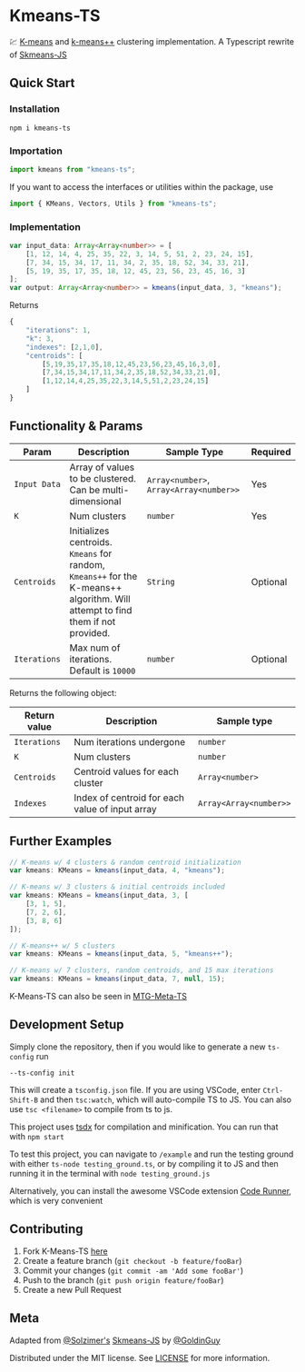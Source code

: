 # Kmeans-TS

💹 [K-means](https://en.wikipedia.org/wiki/K-means_clustering) and [k-means++](https://en.wikipedia.org/wiki/K-means%2B%2B) clustering implementation. A Typescript rewrite of [Skmeans-JS](https://github.com/solzimer/skmeans#readme)

## Quick Start

### Installation

```
npm i kmeans-ts
```

### Importation

```typescript
import kmeans from "kmeans-ts";
```

If you want to access the interfaces or utilities within the package, use

```typescript
import { KMeans, Vectors, Utils } from "kmeans-ts";
```

### Implementation


```typescript
var input_data: Array<Array<number>> = [
	[1, 12, 14, 4, 25, 35, 22, 3, 14, 5, 51, 2, 23, 24, 15],
	[7, 34, 15, 34, 17, 11, 34, 2, 35, 18, 52, 34, 33, 21],
	[5, 19, 35, 17, 35, 18, 12, 45, 23, 56, 23, 45, 16, 3]
];
var output: Array<Array<number>> = kmeans(input_data, 3, "kmeans");
```

Returns

```typescript
{
	"iterations": 1,
	"k": 3,
	"indexes": [2,1,0],
	"centroids": [
		[5,19,35,17,35,18,12,45,23,56,23,45,16,3,0],
		[7,34,15,34,17,11,34,2,35,18,52,34,33,21,0],
		[1,12,14,4,25,35,22,3,14,5,51,2,23,24,15]
	]
}
```

## Functionality & Params

| Param        | Description                                                                                                                    | Sample Type                             | Required |
| ------------ | ------------------------------------------------------------------------------------------------------------------------------ | --------------------------------------- | -------- |
| `Input Data` | Array of values to be clustered. Can be multi-dimensional                                                                      | `Array<number>`, `Array<Array<number>>` | Yes      |
| `K`          | Num clusters                                                                                                                   | `number`                                | Yes      |
| `Centroids`  | Initializes centroids. `Kmeans` for random, `Kmeans++` for the K-means++ algorithm. Will attempt to find them if not provided. | `String`                                | Optional |
| `Iterations` | Max num of iterations. Default is `10000`                                                                                      | `number`                                | Optional |

Returns the following object:

| Return value | Description                                     | Sample type            |
| ------------ | ----------------------------------------------- | ---------------------- |
| `Iterations` | Num iterations undergone                        | `number`               |
| `K`          | Num clusters                                    | `number`               |
| `Centroids`  | Centroid values for each cluster                | `Array<number>`        |
| `Indexes`    | Index of centroid for each value of input array | `Array<Array<number>>` |


## Further Examples

```typescript
// K-means w/ 4 clusters & random centroid initialization
var kmeans: KMeans = kmeans(input_data, 4, "kmeans");

// K-means w/ 3 clusters & initial centroids included
var kmeans: KMeans = kmeans(input_data, 3, [
	[3, 1, 5],
	[7, 2, 6],
	[3, 8, 6]
]);

// K-means++ w/ 5 clusters
var kmeans: KMeans = kmeans(input_data, 5, "kmeans++");

// K-means w/ 7 clusters, random centroids, and 15 max iterations
var kmeans: KMeans = kmeans(input_data, 7, null, 15);
```

K-Means-TS can also be seen in [MTG-Meta-TS](https://github.com/GoldinGuy/MTGMeta-TS)

## Development Setup

Simply clone the repository, then if you would like to generate a new `ts-config` run

```
--ts-config init
```

This will create a `tsconfig.json` file. If you are using VSCode, enter `Ctrl-Shift-B` and then `tsc:watch`, which will auto-compile TS to JS. You can also use `tsc <filename>` to compile from ts to js.

This project uses [tsdx](https://tsdx.io/) for compilation and minification. You can run that with `npm start`

To test this project, you can navigate to `/example` and run the testing ground with either `ts-node testing_ground.ts`, or by compiling it to JS and then running it in the terminal with `node testing_ground.js`

Alternatively, you can install the awesome VSCode extension [Code Runner](https://marketplace.visualstudio.com/items?itemName=formulahendry.code-runner), which is very convenient


## Contributing

1. Fork K-Means-TS [here](https://github.com/GoldinGuy/K-Means-TS/fork)
2. Create a feature branch (`git checkout -b feature/fooBar`)
3. Commit your changes (`git commit -am 'Add some fooBar'`)
4. Push to the branch (`git push origin feature/fooBar`)
5. Create a new Pull Request

## Meta

Adapted from [@Solzimer's](https://github.com/solzimer) [Skmeans-JS](https://github.com/solzimer/skmeans#readme) by [@GoldinGuy](https://github.com/GoldinGuy)

Distributed under the MIT license. See [LICENSE](https://github.com/GoldinGuy/K-Means-TS/blob/master/LICENSE) for more information.
